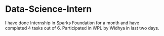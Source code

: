 # Data-Science-Intern

I have done Internship in Sparks Foundation for a month and have completed 4 tasks out of 6.
Participated in WPL by Widhya in last two days.
